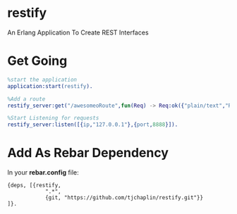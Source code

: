 restify
=======

An Erlang Application To Create REST Interfaces 

# Get Going

```erlang
%start the application
application:start(restify).

%Add a route
restify_server:get("/awesomeoRoute",fun(Req) -> Req:ok({"plain/text","Received Request to /awesomeoRoute"}) end).

%Start Listening for requests
restify_server:listen([{ip,"127.0.0.1"},{port,8888}]).
```

# Add As Rebar Dependency

In your **rebar.config** file:

```
{deps, [{restify, 
			".*",
			{git, "https://github.com/tjchaplin/restify.git"}}
]}.
```

